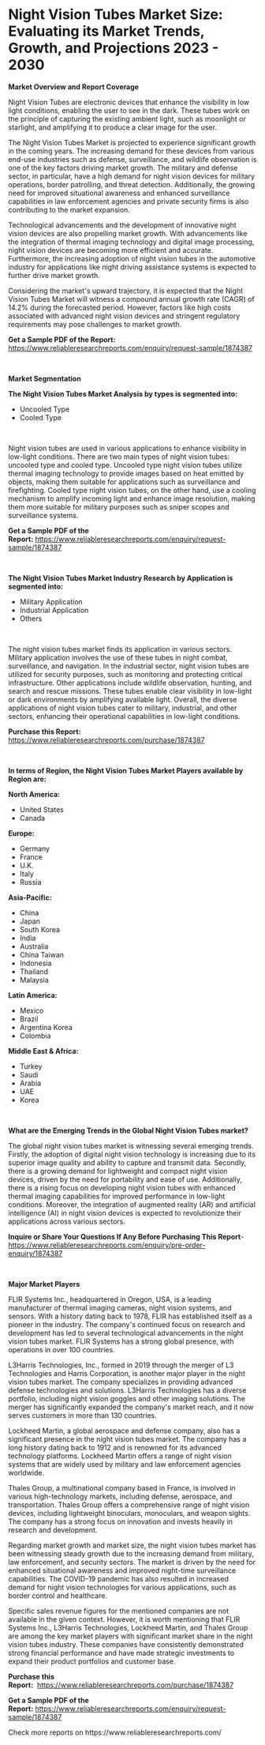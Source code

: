 <p><h1>Night Vision Tubes Market Size: Evaluating its Market Trends, Growth, and Projections 2023 - 2030</h1></p><p><strong>Market Overview and Report Coverage</strong></p>
<p><p>Night Vision Tubes are electronic devices that enhance the visibility in low light conditions, enabling the user to see in the dark. These tubes work on the principle of capturing the existing ambient light, such as moonlight or starlight, and amplifying it to produce a clear image for the user.</p><p>The Night Vision Tubes Market is projected to experience significant growth in the coming years. The increasing demand for these devices from various end-use industries such as defense, surveillance, and wildlife observation is one of the key factors driving market growth. The military and defense sector, in particular, have a high demand for night vision devices for military operations, border patrolling, and threat detection. Additionally, the growing need for improved situational awareness and enhanced surveillance capabilities in law enforcement agencies and private security firms is also contributing to the market expansion.</p><p>Technological advancements and the development of innovative night vision devices are also propelling market growth. With advancements like the integration of thermal imaging technology and digital image processing, night vision devices are becoming more efficient and accurate. Furthermore, the increasing adoption of night vision tubes in the automotive industry for applications like night driving assistance systems is expected to further drive market growth.</p><p>Considering the market's upward trajectory, it is expected that the Night Vision Tubes Market will witness a compound annual growth rate (CAGR) of 14.2% during the forecasted period. However, factors like high costs associated with advanced night vision devices and stringent regulatory requirements may pose challenges to market growth.</p></p>
<p><strong>Get a Sample PDF of the Report:</strong> <a href="https://www.reliableresearchreports.com/enquiry/request-sample/1874387">https://www.reliableresearchreports.com/enquiry/request-sample/1874387</a></p>
<p>&nbsp;</p>
<p><strong>Market Segmentation</strong></p>
<p><strong>The Night Vision Tubes Market Analysis by types is segmented into:</strong></p>
<p><ul><li>Uncooled Type</li><li>Cooled Type</li></ul></p>
<p>&nbsp;</p>
<p><p>Night vision tubes are used in various applications to enhance visibility in low-light conditions. There are two main types of night vision tubes: uncooled type and cooled type. Uncooled type night vision tubes utilize thermal imaging technology to provide images based on heat emitted by objects, making them suitable for applications such as surveillance and firefighting. Cooled type night vision tubes, on the other hand, use a cooling mechanism to amplify incoming light and enhance image resolution, making them more suitable for military purposes such as sniper scopes and surveillance systems.</p></p>
<p><strong>Get a Sample PDF of the Report:</strong>&nbsp;<a href="https://www.reliableresearchreports.com/enquiry/request-sample/1874387">https://www.reliableresearchreports.com/enquiry/request-sample/1874387</a></p>
<p>&nbsp;</p>
<p><strong>The Night Vision Tubes Market Industry Research by Application is segmented into:</strong></p>
<p><ul><li>Military Application</li><li>Industrial Application</li><li>Others</li></ul></p>
<p>&nbsp;</p>
<p><p>The night vision tubes market finds its application in various sectors. Military application involves the use of these tubes in night combat, surveillance, and navigation. In the industrial sector, night vision tubes are utilized for security purposes, such as monitoring and protecting critical infrastructure. Other applications include wildlife observation, hunting, and search and rescue missions. These tubes enable clear visibility in low-light or dark environments by amplifying available light. Overall, the diverse applications of night vision tubes cater to military, industrial, and other sectors, enhancing their operational capabilities in low-light conditions.</p></p>
<p><strong>Purchase this Report:</strong>&nbsp; <a href="https://www.reliableresearchreports.com/purchase/1874387">https://www.reliableresearchreports.com/purchase/1874387</a></p>
<p>&nbsp;</p>
<p><strong>In terms of Region, the Night Vision Tubes Market Players available by Region are:</strong></p>
<p>
    <p> <strong> North America: </strong>
        <ul>
            <li>United States</li>
            <li>Canada</li>
        </ul>
        </p> 
    <p> <strong> Europe: </strong>
        <ul>
            <li>Germany</li>
            <li>France</li>
            <li>U.K.</li>
            <li>Italy</li>
            <li>Russia</li>
        </ul>
        </p> 
    <p> <strong> Asia-Pacific: </strong>
        <ul>
            <li>China</li>
            <li>Japan</li>
            <li>South Korea</li>
            <li>India</li>
            <li>Australia</li>
            <li>China Taiwan</li>
            <li>Indonesia</li>
            <li>Thailand</li>
            <li>Malaysia</li>
        </ul>
        </p> 
    <p> <strong> Latin America: </strong>
        <ul>
            <li>Mexico</li>
            <li>Brazil</li>
            <li>Argentina Korea</li>
            <li>Colombia</li>
        </ul>
        </p> 
    <p> <strong> Middle East & Africa: </strong>
        <ul>
            <li>Turkey</li>
            <li>Saudi</li>
            <li>Arabia</li>
            <li>UAE</li>
            <li>Korea</li>
        </ul>
    </p>
    </p>
<p>&nbsp;</p>
<p><strong>What are the Emerging Trends in the Global Night Vision Tubes market?</strong></p>
<p><p>The global night vision tubes market is witnessing several emerging trends. Firstly, the adoption of digital night vision technology is increasing due to its superior image quality and ability to capture and transmit data. Secondly, there is a growing demand for lightweight and compact night vision devices, driven by the need for portability and ease of use. Additionally, there is a rising focus on developing night vision tubes with enhanced thermal imaging capabilities for improved performance in low-light conditions. Moreover, the integration of augmented reality (AR) and artificial intelligence (AI) in night vision devices is expected to revolutionize their applications across various sectors.</p></p>
<p><strong>Inquire or Share Your Questions If Any Before Purchasing This Report</strong>- <a href="https://www.reliableresearchreports.com/enquiry/pre-order-enquiry/1874387">https://www.reliableresearchreports.com/enquiry/pre-order-enquiry/1874387</a></p>
<p>&nbsp;</p>
<p><strong>Major Market Players</strong></p>
<p><p>FLIR Systems Inc., headquartered in Oregon, USA, is a leading manufacturer of thermal imaging cameras, night vision systems, and sensors. With a history dating back to 1978, FLIR has established itself as a pioneer in the industry. The company's continued focus on research and development has led to several technological advancements in the night vision tubes market. FLIR Systems has a strong global presence, with operations in over 100 countries.</p><p>L3Harris Technologies, Inc., formed in 2019 through the merger of L3 Technologies and Harris Corporation, is another major player in the night vision tubes market. The company specializes in providing advanced defense technologies and solutions. L3Harris Technologies has a diverse portfolio, including night vision goggles and other imaging solutions. The merger has significantly expanded the company's market reach, and it now serves customers in more than 130 countries.</p><p>Lockheed Martin, a global aerospace and defense company, also has a significant presence in the night vision tubes market. The company has a long history dating back to 1912 and is renowned for its advanced technology platforms. Lockheed Martin offers a range of night vision systems that are widely used by military and law enforcement agencies worldwide.</p><p>Thales Group, a multinational company based in France, is involved in various high-technology markets, including defense, aerospace, and transportation. Thales Group offers a comprehensive range of night vision devices, including lightweight binoculars, monoculars, and weapon sights. The company has a strong focus on innovation and invests heavily in research and development.</p><p>Regarding market growth and market size, the night vision tubes market has been witnessing steady growth due to the increasing demand from military, law enforcement, and security sectors. The market is driven by the need for enhanced situational awareness and improved night-time surveillance capabilities. The COVID-19 pandemic has also resulted in increased demand for night vision technologies for various applications, such as border control and healthcare.</p><p>Specific sales revenue figures for the mentioned companies are not available in the given context. However, it is worth mentioning that FLIR Systems Inc., L3Harris Technologies, Lockheed Martin, and Thales Group are among the key market players with significant market share in the night vision tubes industry. These companies have consistently demonstrated strong financial performance and have made strategic investments to expand their product portfolios and customer base.</p></p>
<p><strong>Purchase this Report:</strong>&nbsp;&nbsp;<a href="https://www.reliableresearchreports.com/purchase/1874387">https://www.reliableresearchreports.com/purchase/1874387</a></p>
<p></p>
<p><strong>Get a Sample PDF of the Report:</strong>&nbsp;<a href="https://www.reliableresearchreports.com/enquiry/request-sample/1874387">https://www.reliableresearchreports.com/enquiry/request-sample/1874387</a></p>
<p>Check more reports on https://www.reliableresearchreports.com/</p>